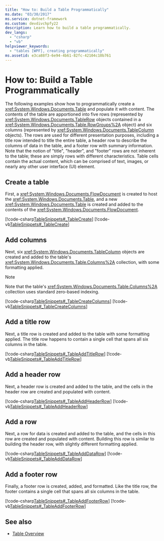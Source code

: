 ```yaml
---
title: "How to: Build a Table Programmatically"
ms.date: "03/30/2017"
ms.service: dotnet-framework
ms.custom: devdivchpfy22
description: Learn how to build a table programmatically.
dev_langs: 
  - "csharp"
  - "vb"
helpviewer_keywords: 
  - "tables [WPF], creating programmatically"
ms.assetid: e3ca88f3-6e94-4b61-82fc-42104c10b761
---
```

# How to: Build a Table Programmatically

The following examples show how to programmatically create a <xref:System.Windows.Documents.Table> and populate it with content. The contents of the table are apportioned into five rows (represented by <xref:System.Windows.Documents.TableRow> objects contained in a <xref:System.Windows.Documents.Table.RowGroups%2A> object) and six columns (represented by <xref:System.Windows.Documents.TableColumn> objects). The rows are used for different presentation purposes, including a title row intended to title the entire table, a header row to describe the columns of data in the table, and a footer row with summary information.  Note that the notion of "title", "header", and "footer" rows are not inherent to the table; these are simply rows with different characteristics. Table cells contain the actual content, which can be comprised of text, images, or nearly any other user interface (UI) element.

## Create a table

First, a <xref:System.Windows.Documents.FlowDocument> is created to host the <xref:System.Windows.Documents.Table>, and a new <xref:System.Windows.Documents.Table> is created and added to the contents of the <xref:System.Windows.Documents.FlowDocument>.

[!code-csharp[TableSnippets#_TableCreate](~/samples/snippets/csharp/VS_Snippets_Wpf/TableSnippets/CSharp/Table.cs#_tablecreate)]
[!code-vb[TableSnippets#_TableCreate](~/samples/snippets/visualbasic/VS_Snippets_Wpf/TableSnippets/VisualBasic/Table.vb#_tablecreate)]

## Add columns

Next, six <xref:System.Windows.Documents.TableColumn> objects are created and added to the table's <xref:System.Windows.Documents.Table.Columns%2A> collection, with some formatting applied.

> [!NOTE]
> Note that the table's <xref:System.Windows.Documents.Table.Columns%2A> collection uses standard zero-based indexing.

[!code-csharp[TableSnippets#_TableCreateColumns](~/samples/snippets/csharp/VS_Snippets_Wpf/TableSnippets/CSharp/Table.cs#_tablecreatecolumns)]
[!code-vb[TableSnippets#_TableCreateColumns](~/samples/snippets/visualbasic/VS_Snippets_Wpf/TableSnippets/VisualBasic/Table.vb#_tablecreatecolumns)]

## Add a title row

Next, a title row is created and added to the table with some formatting applied.  The title row happens to contain a single cell that spans all six columns in the table.

[!code-csharp[TableSnippets#_TableAddTitleRow](~/samples/snippets/csharp/VS_Snippets_Wpf/TableSnippets/CSharp/Table.cs#_tableaddtitlerow)]
[!code-vb[TableSnippets#_TableAddTitleRow](~/samples/snippets/visualbasic/VS_Snippets_Wpf/TableSnippets/VisualBasic/Table.vb#_tableaddtitlerow)]

## Add a header row

Next, a header row is created and added to the table, and the cells in the header row are created and populated with content.

[!code-csharp[TableSnippets#_TableAddHeaderRow](~/samples/snippets/csharp/VS_Snippets_Wpf/TableSnippets/CSharp/Table.cs#_tableaddheaderrow)]
[!code-vb[TableSnippets#_TableAddHeaderRow](~/samples/snippets/visualbasic/VS_Snippets_Wpf/TableSnippets/VisualBasic/Table.vb#_tableaddheaderrow)]

## Add a row

Next, a row for data is created and added to the table, and the cells in this row are created and populated with content.  Building this row is similar to building the header row, with slightly different formatting applied.

[!code-csharp[TableSnippets#_TableAddDataRow](~/samples/snippets/csharp/VS_Snippets_Wpf/TableSnippets/CSharp/Table.cs#_tableadddatarow)]
[!code-vb[TableSnippets#_TableAddDataRow](~/samples/snippets/visualbasic/VS_Snippets_Wpf/TableSnippets/VisualBasic/Table.vb#_tableadddatarow)]

## Add a footer row

Finally, a footer row is created, added, and formatted.  Like the title row, the footer contains a single cell that spans all six columns in the table.

[!code-csharp[TableSnippets#_TableAddFooterRow](~/samples/snippets/csharp/VS_Snippets_Wpf/TableSnippets/CSharp/Table.cs#_tableaddfooterrow)]
[!code-vb[TableSnippets#_TableAddFooterRow](~/samples/snippets/visualbasic/VS_Snippets_Wpf/TableSnippets/VisualBasic/Table.vb#_tableaddfooterrow)]

## See also

- [Table Overview](table-overview.md)
